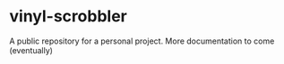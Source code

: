 # vinyl-scrobbler

A public repository for a personal project. More documentation to come (eventually)